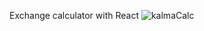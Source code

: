 Exchange calculator with React
![kalmaCalc](https://user-images.githubusercontent.com/81618370/170845709-7d3a257c-e405-44c3-b702-5176fd7f74db.jpg)

